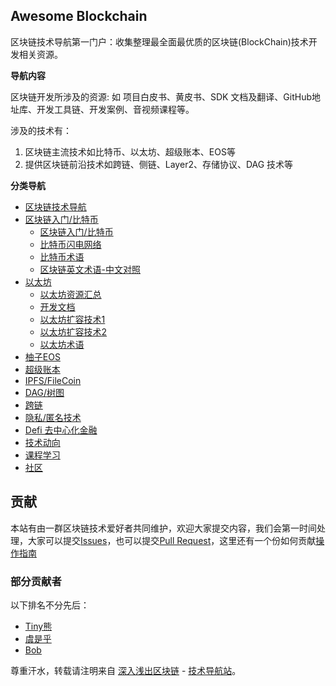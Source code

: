 ## Awesome Blockchain

区块链技术导航第一门户：收集整理最全面最优质的区块链(BlockChain)技术开发相关资源。


**导航内容**

区块链开发所涉及的资源: 如 项目白皮书、黄皮书、SDK 文档及翻译、GitHub地址库、开发工具链、开发案例、音视频课程等。

涉及的技术有：

1. 区块链主流技术如比特币、以太坊、超级账本、EOS等
2. 提供区块链前沿技术如跨链、侧链、Layer2、存储协议、DAG 技术等

**分类导航**

* [区块链技术导航](README.md)
* [区块链入门/比特币](bitcoin/readme.md)
    * [区块链入门/比特币](bitcoin/readme.md)
    * [比特币闪电网络](bitcoin/lightning.md)   
    * [比特币术语](bitcoin/GLOSSARY.md)
    * [区块链英文术语-中文对照](bitcoin/en-zh.md)
* [以太坊](ethereum/readme.md)
    * [以太坊资源汇总](ethereum/readme.md)   
    * [开发文档](ethereum/dev.md)
    * [以太坊扩容技术1](ethereum/layer-2.md)
    * [以太坊扩容技术2](ethereum/layer-2-more.md)
    * [以太坊术语](ethereum/GLOSSARY.md)
* [柚子EOS](eos/readme.md)
* [超级账本](hyperledger/readme.md)
* [IPFS/FileCoin](ipfs/readme.md)
* [DAG/树图](dag/readme.md)
* [跨链](cross-chain/readme.md)
* [隐私/匿名技术](anonymous/readme.md)
* [Defi 去中心化金融](defi/readme.md)
* [技术动向](future/readme.md)
* [课程学习](course/courses.md)
* [社区](community/readme.md)



## 贡献

本站有由一群区块链技术爱好者共同维护，欢迎大家提交内容，我们会第一时间处理，大家可以提交[Issues](https://github.com/lbc-team/wiki.blockchain/issues)，也可以提交[Pull Request](https://github.com/lbc-team/wiki.blockchain)，这里还有一个份如何贡献[操作指南](https://github.com/sindresorhus/awesome/blob/master/contributing.md)


### 部分贡献者

以下排名不分先后：
* [Tiny熊](https://github.com/xilibi2003)
* [虞是乎](https://github.com/ysqi)
* [Bob](https://github.com/bobjiang) 


尊重汗水，转载请注明来自 [深入浅出区块链](https://learnblockchain.cn) - [技术导航站](https://wiki.learnblockchain.cn/)。





